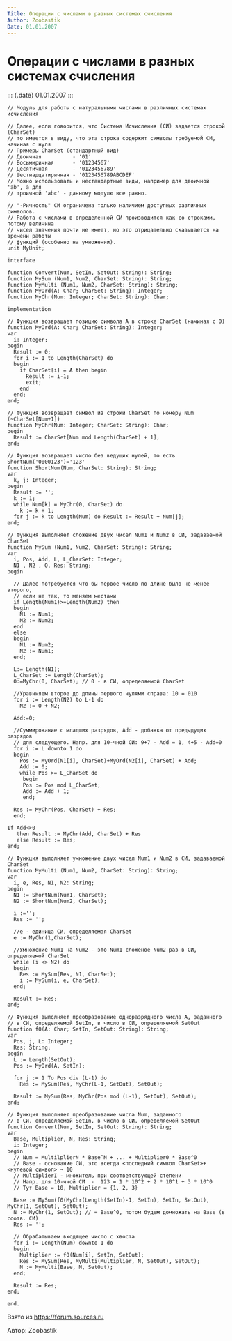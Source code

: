 ```yaml
---
Title: Операции с числами в разных системах счисления
Author: Zoobastik
Date: 01.01.2007
---
```



Операции с числами в разных системах счисления
==============================================

::: {.date}
01.01.2007
:::

    // Модуль для работы с натуральными числами в различных системах исчисления
     
    // Далее, если говорится, что Система Исчисления (СИ) задается строкой (CharSet)
    // то имеется в виду, что эта строка содержит символы требуемой СИ, начиная с нуля
    // Примеры CharSet (стандартный вид)
    // Двоичная          - '01'
    // Восьмиричная      - '01234567'
    // Десятичная        - '0123456789'
    // Шестнадцатиричная - '0123456789ABCDEF'
    // Можно использовать и нестандартные виды, например для двоичной 'ab', а для
    // троичной 'abc' - данному модулю все равно.
     
    // "-Ричность" СИ ограничена только наличием доступных различных символов.
    // Работа с числами в определенной СИ производится как со строками, потому величина
    // чисел значения почти не имеет, но это отрицательно сказывается на времени работы
    // функций (особенно на умножении).
    unit MyUnit;
     
    interface
     
    function Convert(Num, SetIn, SetOut: String): String;
    function MySum (Num1, Num2, CharSet: String): String;
    function MyMulti (Num1, Num2, CharSet: String): String;
    function MyOrd(A: Char; CharSet: String): Integer;
    function MyChr(Num: Integer; CharSet: String): Char;
     
    implementation
     
    // Функция возвращает позицию символа A в строке CharSet (начиная с 0)
    function MyOrd(A: Char; CharSet: String): Integer;
    var
      i: Integer;
    begin
      Result := 0;
      for i := 1 to Length(CharSet) do
      begin
        if CharSet[i] = A then begin
          Result := i-1;
          exit;
        end
      end;
    end;
     
    // Функция возвращает символ из строки CharSet по номеру Num (~CharSet[Num+1])
    function MyChr(Num: Integer; CharSet: String): Char;
    begin
      Result := CharSet[Num mod Length(CharSet) + 1];
    end;
     
    // Функция возвращает число без ведущих нулей, то есть ShortNum('0000123')='123'
    function ShortNum(Num, CharSet: String): String;
    var
      k, j: Integer;
    begin
      Result := '';
      k := 1;
      while Num[k] = MyChr(0, CharSet) do
        k := k + 1;
      for j := k to Length(Num) do Result := Result + Num[j];
    end;
     
    // Функция выполняет сложение двух чисел Num1 и Num2 в СИ, задаваемой CharSet
    function MySum (Num1, Num2, CharSet: String): String;
    var
      i, Pos, Add, L, L_CharSet: Integer;
      N1 , N2 , O, Res: String;
    begin
     
      // Далее потребуется что бы первое число по длине было не менее второго,
      // если не так, то меняем местами
      if Length(Num1)>=Length(Num2) then
      begin
        N1 := Num1;
        N2 := Num2;
      end
      else
      begin
        N1 := Num2;
        N2 := Num1;
      end;
     
      L:= Length(N1);
      L_CharSet := Length(CharSet);
      O:=MyChr(0, CharSet); // 0 - в СИ, определяемой CharSet
     
      //Уравнняем второе до длины первого нулями справа: 10 = 010
      for i := Length(N2) to L-1 do
        N2 := O + N2;
     
      Add:=0;
     
      //Суммирование с младших разрядов, Add - добавка от предыдущих разрядов
      // для следующего. Напр. для 10-чной СИ: 9+7 - Add = 1, 4+5 - Add=0
      for i := L downto 1 do
      begin
        Pos := MyOrd(N1[i], CharSet)+MyOrd(N2[i], CharSet) + Add;
        Add := 0;
        while Pos >= L_CharSet do
         begin
         Pos := Pos mod L_CharSet;
         Add := Add + 1;
         end;
     
      Res := MyChr(Pos, CharSet) + Res;
      end;
     
    If Add<>0
       then Result := MyChr(Add, CharSet) + Res
       else Result := Res;
    end;
     
    // Функция выполняет умножение двух чисел Num1 и Num2 в СИ, задаваемой CharSet
    function MyMulti (Num1, Num2, CharSet: String): String;
    var
      i, e, Res, N1, N2: String;
    begin
      N1 := ShortNum(Num1, CharSet);
      N2 := ShortNum(Num2, CharSet);
     
      i :='';
      Res := '';
     
      //e - единица СИ, определяемая CharSet
      e := MyChr(1,CharSet);
     
      //Умножение Num1 на Num2 - это Num1 сложеное Num2 раз в СИ, определяемой CharSet
      while (i <> N2) do
      begin
        Res := MySum(Res, N1, CharSet);
        i := MySum(i, e, CharSet);
      end;
     
      Result := Res;
    end;
     
    // Функция выполняет преобразование одноразрядного числа A, заданного
    // в СИ, определяемой SetIn, в число в СИ, определяемой SetOut
    function f0(A: Char; SetIn, SetOut: String): String;
    var
      Pos, j, L: Integer;
      Res: String;
    begin
      L := Length(SetOut);
      Pos := MyOrd(A, SetIn);
     
      for j := 1 To Pos div (L-1) do
        Res := MySum(Res, MyChr(L-1, SetOut), SetOut);
     
      Result := MySum(Res, MyChr(Pos mod (L-1), SetOut), SetOut);
    end;
     
    // Функция выполняет преобразование числа Num, заданного
    // в СИ, определяемой SetIn, в число в СИ, определяемой SetOut
    function Convert(Num, SetIn, SetOut: String): String;
    var
      Base, Multiplier, N, Res: String;
      i: Integer;
    begin
      // Num = MultilplierN * Base^N + ... + Multiplier0 * Base^0
      // Base - основание СИ, это всегда <последний символ CharSet>+<нулевой символ> ~ 10
      // MultiplierI - множитель при соответствующей степени
      // Напр. для 10-чной СИ  -  123 = 1 * 10^2 + 2 * 10^1 + 3 * 10^0
      // Тут Base = 10, Multiplier = {1, 2, 3}
     
      Base := MySum(f0(MyChr(Length(SetIn)-1, SetIn), SetIn, SetOut), MyChr(1, SetOut), SetOut);
      N := MyChr(1, SetOut); // = Base^0, потом будем домножать на Base (в соотв. СИ)
      Res := '';
     
      // Обрабатываем входящее число с хвоста
      for i := Length(Num) downto 1 do
      begin
        Multiplier := f0(Num[i], SetIn, SetOut);
        Res := MySum(Res, MyMulti(Multiplier, N, SetOut), SetOut);
        N := MyMulti(Base, N, SetOut);
      end;
     
      Result := Res;
    end;
     
    end.

 

Взято из <https://forum.sources.ru>

Автор: Zoobastik
